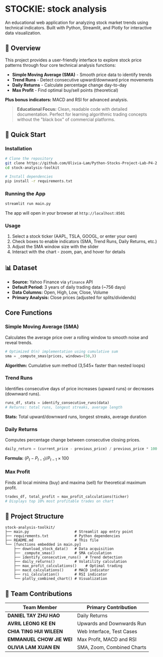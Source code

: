 # STOCKIE: stock analysis

An educational web application for analyzing stock market trends using technical indicators. Built with Python, Streamlit, and Plotly for interactive data visualization.

## 🎯 Overview

This project provides a user-friendly interface to explore stock price patterns through four core technical analysis functions:

- **Simple Moving Average (SMA)** - Smooth price data to identify trends
- **Trend Runs** - Detect consecutive upward/downward price movements
- **Daily Returns** - Calculate percentage change day-to-day
- **Max Profit** - Find optimal buy/sell points (theoretical)

**Plus bonus indicators:** MACD and RSI for advanced analysis.

> **Educational Focus:** Clean, readable code with detailed documentation. Perfect for learning algorithmic trading concepts without the "black box" of commercial platforms.

## 🚀 Quick Start

### Installation

```bash
# Clone the repository
git clone https://github.com/Olivia-Lam/Python-Stocks-Project-Lab-P4-2.git
cd stock-analysis-toolkit

# Install dependencies
pip install -r requirements.txt
```

### Running the App

```bash
streamlit run main.py
```

The app will open in your browser at `http://localhost:8501`

### Usage

1. Select a stock ticker (AAPL, TSLA, GOOGL, or enter your own)
2. Check boxes to enable indicators (SMA, Trend Runs, Daily Returns, etc.)
3. Adjust the SMA window size with the slider
4. Interact with the chart - zoom, pan, and hover for details

## 📊 Dataset

- **Source:** Yahoo Finance via `yfinance` API
- **Default Period:** 3 years of daily trading data (~756 days)
- **Data Columns:** Open, High, Low, Close, Volume
- **Primary Analysis:** Close prices (adjusted for splits/dividends)

## Core Functions

### Simple Moving Average (SMA)
Calculates the average price over a rolling window to smooth noise and reveal trends.

```python
# Optimized O(n) implementation using cumulative sum
sma = _compute_smas(prices, windows=(50,))
```

**Algorithm:** Cumulative sum method (3,545× faster than nested loops)

### Trend Runs
Identifies consecutive days of price increases (upward runs) or decreases (downward runs).

```python
runs_df, stats = identify_consecutive_runs(data)
# Returns: total runs, longest streaks, average length
```

**Stats:** Total upward/downward runs, longest streaks, average duration

### Daily Returns
Computes percentage change between consecutive closing prices.

```python
daily_return = (current_price - previous_price) / previous_price * 100
```

**Formula:** $(P_t - P_{t-1}) / P_{t-1} \times 100$

### Max Profit
Finds all local minima (buy) and maxima (sell) for theoretical maximum profit.

```python
trades_df, total_profit = max_profit_calculations(ticker)
# Displays top 10% most profitable trades on chart
```

## 📁 Project Structure

```
stock-analysis-toolkit/
├── main.py                     # Streamlit app entry point
├── requirements.txt            # Python dependencies
├── README.md                   # This file
└── [functions embedded in main.py]
    ├── download_stock_data()   # Data acquisition
    ├── _compute_smas()         # SMA calculation
    ├── identify_consecutive_runs()  # Trend detection
    ├── daily_returns()         # Volatility calculation
    ├── max_profit_calculations()    # Optimal trading
    ├── macd_calculations()     # MACD indicator
    ├── rsi_calculation()       # RSI indicator
    └── plotly_combined_chart() # Visualization
```

## 👥 Team Contributions

| Team Member | Primary Contribution |
|-------------|---------------------|
| **DANIEL TAY ZHU HAO** | Daily Returns |
| **AVRIL LEONG KE EN** | Upwards and Downwards Run |
| **CHIA TING HUI WILEEN** | Web Interface, Test Cases |
| **EMMANUEL CHOW JIE WEI** | Max Profit, MACD and RSI |
| **OLIVIA LAM XUAN EN** | SMA, Zoom, Combined Charts |
